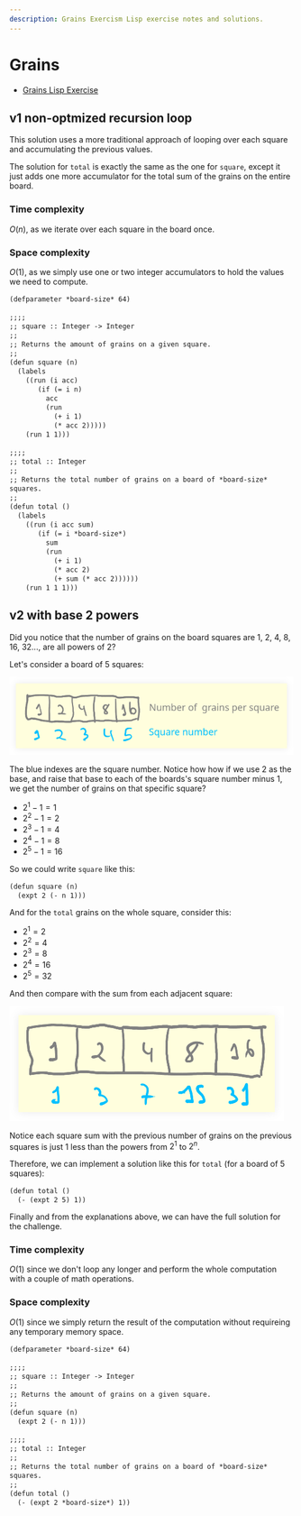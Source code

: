 ```yaml
---
description: Grains Exercism Lisp exercise notes and solutions.
---
```


# Grains

- [Grains Lisp Exercise](https://exercism.org/tracks/common-lisp/exercises/grains)

## v1 non-optmized recursion loop

This solution uses a more traditional approach of looping over each square and accumulating the previous values.

The solution for `total` is exactly the same as the one for `square`, except it just adds one more accumulator for the total sum of the grains on the entire board.

### Time complexity

$O(n)$, as we iterate over each square in the board once.

### Space complexity

$O(1)$, as we simply use one or two integer accumulators to hold the values we need to compute.

```{code} lisp
(defparameter *board-size* 64)

;;;;
;; square :: Integer -> Integer
;;
;; Returns the amount of grains on a given square.
;;
(defun square (n)
  (labels
    ((run (i acc)
       (if (= i n)
         acc
         (run
           (+ i 1)
           (* acc 2)))))
    (run 1 1)))

;;;;
;; total :: Integer
;;
;; Returns the total number of grains on a board of *board-size* squares.
;;
(defun total ()
  (labels
    ((run (i acc sum)
       (if (= i *board-size*)
         sum
         (run
           (+ i 1)
           (* acc 2)
           (+ sum (* acc 2))))))
    (run 1 1 1)))
```

## v2 with base 2 powers

Did you notice that the number of grains on the board squares are 1, 2, 4, 8, 16, 32..., are all powers of 2?

Let's consider a board of 5 squares:

![Board of five suares](../../__assets/grains-board-of-5-squares.png)

The blue indexes are the square number.
Notice how how if we use 2 as the base, and raise that base to each of the boards's square number minus 1, we get the number of grains on that specific square?

- $2 ^ 1 - 1 = 1$
- $2 ^ 2 - 1 = 2$
- $2 ^ 3 - 1 = 4$
- $2 ^ 4 - 1 = 8$
- $2 ^ 5 - 1 = 16$

So we could write `square` like this:

```{code} lisp
(defun square (n)
  (expt 2 (- n 1)))
```

And for the `total` grains on the whole square, consider this:

- $2 ^ 1 = 2$
- $2 ^ 2 = 4$
- $2 ^ 3 = 8$
- $2 ^ 4 = 16$
- $2 ^ 5 = 32$

And then compare with the sum from each adjacent square:

![Board of five suares total sum](../../__assets/grains-board-of-5-squares-total.png)

Notice each square sum with the previous number of grains on the previous squares is just 1 less than the powers from $2 ^ 1$ to $2 ^ n$.

Therefore, we can implement a solution like this for `total` (for a board of 5 squares):

```{code} lisp
(defun total ()
  (- (expt 2 5) 1))
```

Finally and from the explanations above, we can have the full solution for the challenge.

### Time complexity

$O(1)$ since we don't loop any longer and perform the whole computation with a couple of math operations.

### Space complexity

$O(1)$ since we simply return the result of the computation without requireing any temporary memory space.

```{code} lisp
(defparameter *board-size* 64)

;;;;
;; square :: Integer -> Integer
;;
;; Returns the amount of grains on a given square.
;;
(defun square (n)
  (expt 2 (- n 1)))

;;;;
;; total :: Integer
;;
;; Returns the total number of grains on a board of *board-size* squares.
;;
(defun total ()
  (- (expt 2 *board-size*) 1))
```

